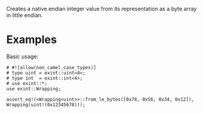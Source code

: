 Creates a native endian integer value from its representation as a byte array in little endian.

# Examples

Basic usage:

```
# #![allow(non_camel_case_types)]
# type uint = exint::uint<4>;
# type int  = exint::int<4>;
# use exint::*;
use exint::Wrapping;

assert_eq!(<Wrapping<uint>>::from_le_bytes([0x78, 0x56, 0x34, 0x12]), Wrapping(uint!(0x12345678)));
```
